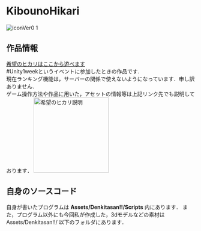 # KibounoHikari
  
![iconVer0 1](https://user-images.githubusercontent.com/53263220/106232935-a15f4c80-6238-11eb-93ef-95b9fe3da163.png)

## 作品情報
[希望のヒカリはここから遊べます](https://unityroom.com/games/kibou-no-hikari)  
#Unity1weekというイベントに参加したときの作品です.  
現在ランキング機能は，サーバーの関係で使えないようになっています．申し訳ありません．  
ゲーム操作方法や作品に用いた，アセットの情報等は上記リンク先でも説明しております．
<img width="200" alt="希望のヒカリ説明" src="https://user-images.githubusercontent.com/53263220/106233219-5abe2200-6239-11eb-81a9-531351549f00.jpg">

## 自身のソースコード
自身が書いたプログラムは **Assets/Denkitasan!!/Scripts** 内にあります．
また，プログラム以外にも今回私が作成した，3dモデルなどの素材は Assets/Denkitasan!!/ 以下のフォルダにあります．

